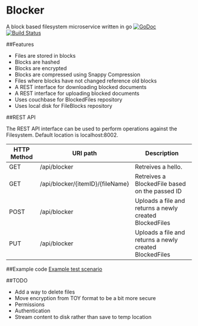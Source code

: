 Blocker 
=======
A block based filesystem microservice written in go
[![GoDoc](https://godoc.org/github.com/Inflatablewoman/blocker?status.svg)](https://godoc.org/github.com/Inflatablewoman/blocker)
[![Build Status](https://drone.io/github.com/Inflatablewoman/blocker/status.png)](https://drone.io/github.com/Inflatablewoman/blocker/latest)

##Features

- Files are stored in blocks
- Blocks are hashed
- Blocks are encrypted
- Blocks are compressed using Snappy Compression
- Files where blocks have not changed reference old blocks
- A REST interface for downloading blocked documents
- A REST interface for uploading blocked documents
- Uses couchbase for BlockedFiles repository
- Uses local disk for FileBlocks repository

##REST API 

The REST API interface can be used to perform operations against the Filesystem.  Default location is localhost:8002.

HTTP Method | URI path | Description
------------|----------|------------
GET         | /api/blocker  | Retreives a hello.
GET         | /api/blocker/{itemID}/{fileName}  | Retreives a BlockedFile based on the passed ID
POST        | /api/blocker   | Uploads a file and returns a newly created BlockedFiles
PUT        | /api/blocker   | Uploads a file and returns a newly created BlockedFiles

##Example code
[Example test scenario](https://github.com/Inflatablewoman/blocker/blob/master/server/server_test.go)

##TODO

- Add a way to delete files
- Move encryption from TOY format to be a bit more secure
- Permissions
- Authentication
- Stream content to disk rather than save to temp location


